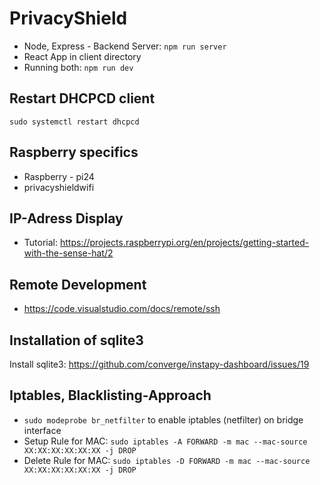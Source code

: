 # PrivacyShield
- Node, Express - Backend Server: `npm run server`
- React App in client directory
- Running both: `npm run dev`

## Restart DHCPCD client
`sudo systemctl restart dhcpcd`

## Raspberry specifics
- Raspberry - pi24
- privacyshieldwifi 

## IP-Adress Display
- Tutorial: https://projects.raspberrypi.org/en/projects/getting-started-with-the-sense-hat/2 

## Remote Development
- https://code.visualstudio.com/docs/remote/ssh

## Installation of sqlite3
Install sqlite3: https://github.com/converge/instapy-dashboard/issues/19

## Iptables, Blacklisting-Approach
- `sudo modeprobe br_netfilter` to enable iptables (netfilter) on bridge interface
- Setup Rule for MAC: `sudo iptables -A FORWARD -m mac --mac-source XX:XX:XX:XX:XX:XX -j DROP`
- Delete Rule for MAC: `sudo iptables -D FORWARD -m mac --mac-source XX:XX:XX:XX:XX:XX -j DROP`


